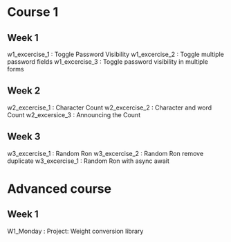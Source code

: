 # Course 1
## Week 1
w1_excercise_1 : Toggle Password Visibility
w1_excercise_2 : Toggle multiple password fields
w1_excercise_3 : Toggle password visibility in multiple forms

## Week 2 
w2_excercise_1 : Character Count
w2_excercise_2 : Character and word Count
w2_excersice_3 : Announcing the Count

## Week 3
w3_excercise_1 : Random Ron
w3_excercise_2 : Random Ron remove duplicate
w3_excercise_1 : Random Ron with async await


# Advanced course

## Week 1
W1_Monday : Project: Weight conversion library